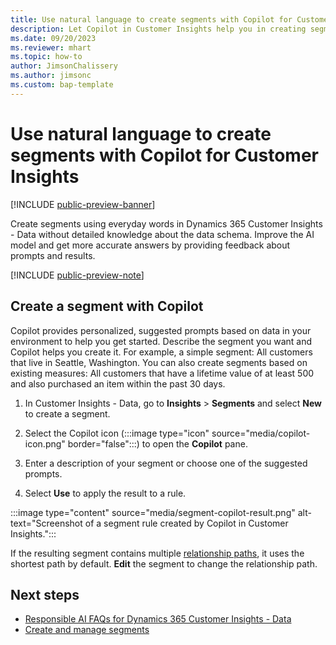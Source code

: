 ```yaml
---
title: Use natural language to create segments with Copilot for Customer Insights
description: Let Copilot in Customer Insights help you in creating segments based on data in your environment.
ms.date: 09/20/2023
ms.reviewer: mhart
ms.topic: how-to
author: JimsonChalissery
ms.author: jimsonc
ms.custom: bap-template
---
```


# Use natural language to create segments with Copilot for Customer Insights

[!INCLUDE [public-preview-banner](includes/public-preview-banner.md)]

Create segments using everyday words in Dynamics 365 Customer Insights - Data without detailed knowledge about the data schema. Improve the AI model and get more accurate answers by providing feedback about prompts and results.

[!INCLUDE [public-preview-note](includes/public-preview-note.md)]

## Create a segment with Copilot

Copilot provides personalized, suggested prompts based on data in your environment to help you get started. Describe the segment you want and Copilot helps you create it. For example, a simple segment: All customers that live in Seattle, Washington. You can also create segments based on existing measures: All customers that have a lifetime value of at least 500 and also purchased an item within the past 30 days.

1. In Customer Insights - Data, go to **Insights** > **Segments** and select **New** to create a segment.

1. Select the Copilot icon (:::image type="icon" source="media/copilot-icon.png" border="false":::) to open the **Copilot** pane.

1. Enter a description of your segment or choose one of the suggested prompts.

1. Select **Use** to apply the result to a rule.

:::image type="content" source="media/segment-copilot-result.png" alt-text="Screenshot of a segment rule created by Copilot in Customer Insights.":::

If the resulting segment contains multiple [relationship paths](relationships.md), it uses the shortest path by default. **Edit** the segment to change the relationship path.  

## Next steps

- [Responsible AI FAQs for Dynamics 365 Customer Insights - Data](responsible-ai-overview.md)
- [Create and manage segments](segments.md)